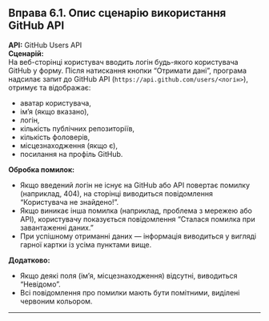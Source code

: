 ## Вправа 6.1. Опис сценарію використання GitHub API

**API:** GitHub Users API  
**Сценарій:**  
На веб-сторінці користувач вводить логін будь-якого користувача GitHub у форму. Після натискання кнопки “Отримати дані”, програма надсилає запит до GitHub API (`https://api.github.com/users/<логін>`), отримує та відображає:

- аватар користувача,
- ім’я (якщо вказано),
- логін,
- кількість публічних репозиторіїв,
- кількість фоловерів,
- місцезнаходження (якщо є),
- посилання на профіль GitHub.

**Обробка помилок:**

- Якщо введений логін не існує на GitHub або API повертає помилку (наприклад, 404), на сторінці виводиться повідомлення “Користувача не знайдено!”.
- Якщо виникає інша помилка (наприклад, проблема з мережею або API), користувачу показується повідомлення “Сталася помилка при завантаженні даних.”
- При успішному отриманні даних — інформація виводиться у вигляді гарної картки із усіма пунктами вище.

**Додатково:**

- Якщо деякі поля (ім’я, місцезнаходження) відсутні, виводиться “Невідомо”.
- Всі повідомлення про помилки мають бути помітними, виділені червоним кольором.

---
